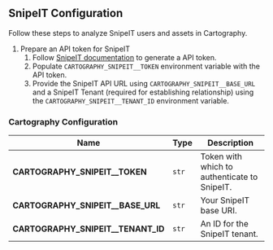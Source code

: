 ## SnipeIT Configuration

Follow these steps to analyze SnipeIT users and assets in Cartography.

1. Prepare an API token for SnipeIT
    1. Follow [SnipeIT documentation](https://snipe-it.readme.io/reference/generating-api-tokens) to generate a API token.
    1. Populate `CARTOGRAPHY_SNIPEIT__TOKEN` environment variable with the API token.
    1. Provide the SnipeIT API URL using `CARTOGRAPHY_SNIPEIT__BASE_URL` and a SnipeIT Tenant (required for establishing relationship) using the `CARTOGRAPHY_SNIPEIT__TENANT_ID` environment variable.

### Cartography Configuration

| **Name** | **Type** | **Description** |
|----------|----------|-----------------|
| **CARTOGRAPHY_SNIPEIT__TOKEN** | `str` | Token with which to authenticate to SnipeIT. |
| **CARTOGRAPHY_SNIPEIT__BASE_URL** | `str` | Your SnipeIT base URI. |
| **CARTOGRAPHY_SNIPEIT__TENANT_ID** | `str` | An ID for the SnipeIT tenant. |